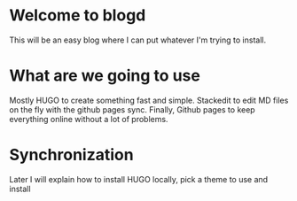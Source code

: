 # Welcome to blogd
This will be an easy blog where I can put whatever I'm trying to install.

# What are we going to use
Mostly HUGO to create something fast and simple. 
Stackedit to edit MD files on the fly with the github pages sync.
Finally, Github pages to keep everything online without a lot of problems.

# Synchronization
Later I will explain how to install HUGO locally, pick a theme to use and install
<!--stackedit_data:
eyJoaXN0b3J5IjpbNTQ0NDk3MTA2XX0=
-->